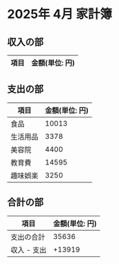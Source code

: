 # 2025年 4月 家計簿

## 収入の部
|項目|金額(単位: 円)|
|--|--|

## 支出の部
|項目|金額(単位: 円)|
|--|--|
|食品|10013|
|生活用品|3378|
|美容院|4400|
|教育費|14595|
|趣味娯楽|3250|

## 合計の部
|項目|金額(単位: 円)|
|--|--|
|支出の合計|35636|
|収入 - 支出|+13919|
